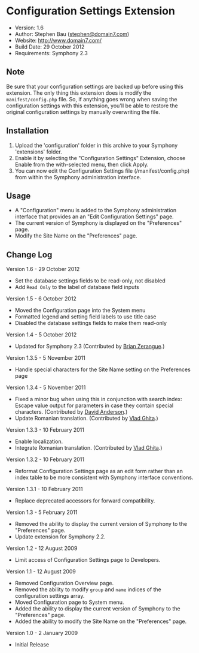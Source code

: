 # Configuration Settings Extension

- Version: 1.6
- Author: Stephen Bau (stephen@domain7.com)
- Website: http://www.domain7.com/
- Build Date: 29 October 2012
- Requirements: Symphony 2.3


## Note

Be sure that your configuration settings are backed up before using this extension. The only thing this extension does is modify the `manifest/config.php` file. So, if anything goes wrong when saving the configuration settings with this extension, you'll be able to restore the original configuration settings by manually overwriting the file.

## Installation

1. Upload the 'configuration' folder in this archive to your Symphony 'extensions' folder.
2. Enable it by selecting the "Configuration Settings" Extension, choose Enable from the with-selected menu, then click Apply.
3. You can now edit the Configuration Settings file (/manifest/config.php) from within the Symphony administration interface.


## Usage

- A "Configuration" menu is added to the Symphony administration interface that provides an an "Edit Configuration Settings" page.
- The current version of Symphony is displayed on the "Preferences" page.
- Modify the Site Name on the "Preferences" page.


## Change Log

Version 1.6 - 29 October 2012

- Set the database settings fields to be read-only, not disabled
- Add `Read Only` to the label of database field inputs

Version 1.5 - 6 October 2012

- Moved the Configuration page into the System menu
- Formatted legend and setting field labels to use title case
- Disabled the database settings fields to make them read-only

Version 1.4 - 5 October 2012

- Updated for Symphony 2.3 (Contributed by [Brian Zerangue](http://symphony-cms.com/get-involved/member/bzerangue/).)

Version 1.3.5 - 5 November 2011

- Handle special characters for the Site Name setting on the Preferences page

Version 1.3.4 - 5 November 2011

- Fixed a minor bug when using this in conjunction with search index: Escape value output for parameters in case they contain special characters. (Contributed by [David Anderson](http://symphony-cms.com/get-involved/member/davjand/).)
- Update Romanian translation. (Contributed by [Vlad Ghita](http://symphony-cms.com/get-involved/member/vladG/).)

Version 1.3.3 - 10 February 2011

- Enable localization.
- Integrate Romanian translation. (Contributed by [Vlad Ghita](http://symphony-cms.com/get-involved/member/vladG/).)

Version 1.3.2 - 10 February 2011

- Reformat Configuration Settings page as an edit form rather than an index table to be more consistent with Symphony interface conventions.

Version 1.3.1 - 10 February 2011

- Replace deprecated accessors for forward compatibility.

Version 1.3 - 5 February 2011

- Removed the ability to display the current version of Symphony to the "Preferences" page.
- Update extension for Symphony 2.2.

Version 1.2 - 12 August 2009

- Limit access of Configuration Settings page to Developers.

Version 1.1 - 12 August 2009

- Removed Configuration Overview page.
- Removed the ability to modify `group` and `name` indices of the configuration settings array.
- Moved Configuration page to System menu. 
- Added the ability to display the current version of Symphony to the "Preferences" page.
- Added the ability to modify the Site Name on the "Preferences" page.

Version 1.0 - 2 January 2009

- Initial Release